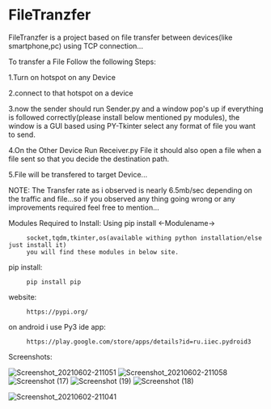 # FileTranzfer
FileTranzfer is a project based on file transfer between devices(like smartphone,pc) using TCP connection...

To transfer a File Follow the following Steps:

1.Turn on hotspot on any Device

2.connect to that hotspot on a device

3.now the sender should run Sender.py and a window pop's up if everything is followed correctly(please install below mentioned py modules),
the window is a GUI based using PY-Tkinter select any format of file you want to send.

4.On the Other Device Run Receiver.py File it should also open a file when a file sent so that you decide the destination path.

5.File will be transfered to target Device...

NOTE:
         The Transfer rate as i observed is nearly 6.5mb/sec depending on the traffic and file...so if you observed any thing going wrong or any improvements required feel free to mention...
         
         
         
 Modules Required to Install: Using pip install <-Modulename->
         
  
         socket,tqdm,tkinter,os(available withing python installation/else just install it)
         you will find these modules in below site.
         
  pip install:
  
         pip install pip
         
   website: 
         
         https://pypi.org/
         
   on android i use Py3 ide app:
   
         https://play.google.com/store/apps/details?id=ru.iiec.pydroid3
      
      
         
         


Screenshots:

![Screenshot_20210602-211051](https://user-images.githubusercontent.com/50445995/120511029-9cc5c300-c3e7-11eb-94ea-be5de3050b09.jpg)
![Screenshot_20210602-211058](https://user-images.githubusercontent.com/50445995/120511034-9f281d00-c3e7-11eb-9277-40908a3452c1.jpg)
![Screenshot (17)](https://user-images.githubusercontent.com/50445995/120511046-a18a7700-c3e7-11eb-8af6-23a1ed93a940.png)
![Screenshot (19)](https://user-images.githubusercontent.com/50445995/120511664-3c835100-c3e8-11eb-8958-857fdda1465b.png)
![Screenshot (18)](https://user-images.githubusercontent.com/50445995/120511671-3e4d1480-c3e8-11eb-9af7-374b2e096c2d.png)

![Screenshot_20210602-211041](https://user-images.githubusercontent.com/50445995/120511049-a2bba400-c3e7-11eb-8fd0-49e01d7ac868.jpg)
